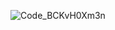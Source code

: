 ![Code_BCKvH0Xm3n](https://user-images.githubusercontent.com/72287499/226147006-054152c3-2b39-4c30-8f8e-b545be49ffd5.gif)
